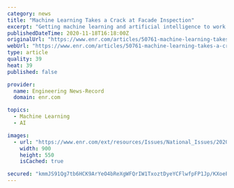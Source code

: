 ```yaml
---
category: news
title: "Machine Learning Takes a Crack at Facade Inspection"
excerpt: "Getting machine learning and artificial intelligence to work for construction is often a matter of finding where it would be most useful."
publishedDateTime: 2020-11-18T16:18:00Z
originalUrl: "https://www.enr.com/articles/50761-machine-learning-takes-a-crack-at-facade-inspection"
webUrl: "https://www.enr.com/articles/50761-machine-learning-takes-a-crack-at-facade-inspection"
type: article
quality: 39
heat: 39
published: false

provider:
  name: Engineering News-Record
  domain: enr.com

topics:
  - Machine Learning
  - AI

images:
  - url: "https://www.enr.com/ext/resources/Issues/National_Issues/2020/11-Nov/23-Nov/Drone-Image---T2D2-copy_ENRready.jpg?height=635&t=1605713084&width=1200"
    width: 900
    height: 550
    isCached: true

secured: "kmmJS91Qg7tb6HCK9ArYeO4bReXgWFQrIW1TxoztDyeYCFlwfpFP1Jp/KXoeP0ifPGDc8CEMFTzT+Cu0i/gOvptK2vnQ0/Fnpl7XTgEacMKRmnGrmcFzyPzNHD5VNpryPxSk4lu5Xnfwwa25gWYNYF1wgrQbgxnSXv56liaM19z5fugTAPopI1qnuuIZ+8f/6Cz9YCfnAb3iplu4fkis+hhrNgXmiNTIk+XWq4yluanMM1QLctaXTmgt2hGnAHewmIszg9kgpmP4eFtYlI4tTcHMltowpHb6kCubhenwoFv1WqAoysI/ok2YkHo8YeJxbIhAK8pn5zzytKgdYEmujYgDD+fkXkUHz6KxjXKOaEA=;swwpv/Nz3rA/tacsyX/lZg=="
---
```


